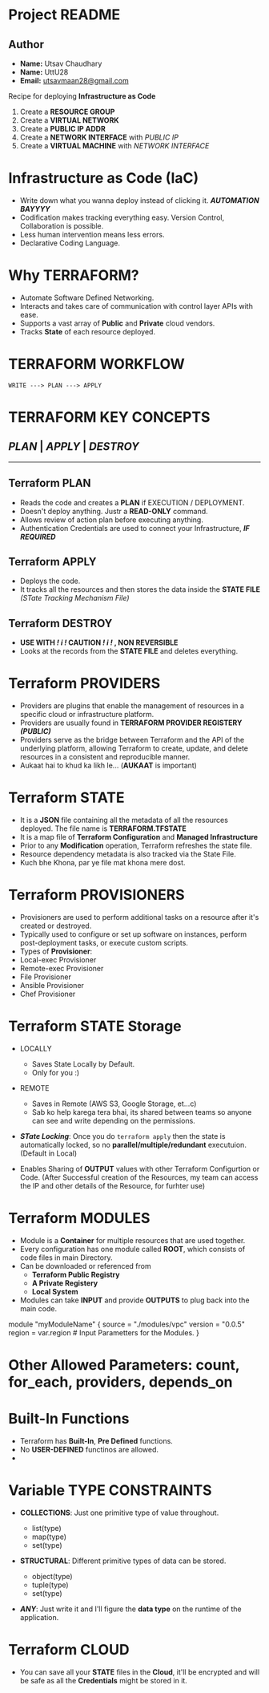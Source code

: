 # Project README

## Author
- **Name:** Utsav Chaudhary
- **Name:** UttU28
- **Email:** [utsavmaan28@gmail.com](mailto:utsavmaan28@gmail.com)

Recipe for deploying **Infrastructure as Code**
1. Create a **RESOURCE GROUP**
2. Create a **VIRTUAL NETWORK**
3. Create a **PUBLIC IP ADDR**
4. Create a **NETWORK INTERFACE** with *PUBLIC IP*
5. Create a **VIRTUAL MACHINE** with *NETWORK INTERFACE*

# **Infrastructure as Code (IaC)**
* Write down what you wanna deploy instead of clicking it. ***AUTOMATION BAYYYY***
* Codification makes tracking everything easy. Version Control, Collaboration is possible.
* Less human intervention means less errors.
* Declarative Coding Language.

# **Why TERRAFORM?**
* Automate Software Defined Networking.
* Interacts and takes care of communication with control layer APIs with ease.
* Supports a vast array of **Public** and **Private** cloud vendors.
* Tracks **State** of each resource deployed.

# **TERRAFORM WORKFLOW**

```
WRITE ---> PLAN ---> APPLY
```

# **TERRAFORM KEY CONCEPTS**
## ***PLAN*** **|** ***APPLY*** **|** ***DESTROY***
---

## **Terraform PLAN**
* Reads the code and creates a **PLAN** if EXECUTION / DEPLOYMENT.
* Doesn't deploy anything. Justr a **READ-ONLY** command.
* Allows review of action plan before executing anything.
* Authentication Credentials are used to connect your Infrastructure, ***IF REQUIRED***

## **Terraform APPLY**
* Deploys the code.
* It tracks all the resources and then stores the data inside the **STATE FILE** *(STate Tracking Mechanism File)*

## **Terraform DESTROY**
* **USE WITH *! i !* CAUTION *! i !* , NON REVERSIBLE**
* Looks at the records from the **STATE FILE** and deletes everything.

# **Terraform PROVIDERS**
*  Providers are plugins that enable the management of resources in a specific cloud or infrastructure platform.
*  Providers are usually found in **TERRAFORM PROVIDER REGISTERY** ***(PUBLIC)***
*  Providers serve as the bridge between Terraform and the API of the underlying platform, allowing Terraform to create, update, and delete resources in a consistent and reproducible manner.
*  Aukaat hai to khud ka likh le... (**AUKAAT** is important)

# **Terraform STATE**
*  It is a **JSON** file containing all the metadata of all the resources deployed. The file name is **TERRAFORM.TFSTATE**
*  It is a map file of **Terraform Configuration** and **Managed Infrastructure**
*  Prior to any **Modification** operation, Terraform refreshes the state file.
*  Resource dependency metadata is also tracked via the State File.
*  Kuch bhe Khona, par ye file mat khona mere dost.

# **Terraform PROVISIONERS**
*  Provisioners are used to perform additional tasks on a resource after it's created or destroyed.
*  Typically used to configure or set up software on instances, perform post-deployment tasks, or execute custom scripts.
* Types of **Provisioner**:
 * Local-exec Provisioner
 * Remote-exec Provisioner
 * File Provisioner
 * Ansible Provisioner
 * Chef Provisioner

# **Terraform STATE Storage**

*  LOCALLY
    *  Saves State Locally by Default.
    *  Only for you :)
*  REMOTE
    *  Saves in Remote (AWS S3, Google Storage, et...c)
    *  Sab ko help karega tera bhai, its shared between teams so anyone can see and write depending on the permissions.

*  ***STate Locking***: Once you do ```terraform apply``` then the state is automatically locked, so no **parallel/multiple/redundant** executuion. (Default in Local)
*  Enables Sharing of **OUTPUT** values with other Terraform Configurtion or Code. (After Successful creation of the Resources, my team can access the IP and other details of the Resource, for furhter use)

# **Terraform MODULES**
*  Module is a **Container** for multiple resources that are used together.
*  Every configuration has one module called **ROOT**, which consists of code files in main Directory.
*  Can be downloaded or referenced from
    * **Terraform Public Registry**
    * **A Private Registery**
    * **Local System**
*  Modules can take **INPUT** and provide **OUTPUTS** to plug back into the main code.


module "myModuleName" {
    source = "./modules/vpc"
    version = "0.0.5"
    region = var.region             # Input Parametters for the Modules.
}

# Other Allowed Parameters: count, for_each, providers, depends_on

# **Built-In Functions**
*  Terraform has **Built-In**, **Pre Defined** functions.
*  No **USER-DEFINED** functinos are allowed.
*

# **Variable TYPE CONSTRAINTS**
*  **COLLECTIONS**: Just one primitive type of value throughout.
    *  list(type)
    *  map(type)
    *  set(type)

*  **STRUCTURAL**: Different primitive types of data can be stored.
    *  object(type)
    *  tuple(type)
    *  set(type)

*  ***ANY***: Just write it and I'll figure the **data type** on the runtime of the application.

# **Terraform CLOUD**
*   You can save all your **STATE** files in the **Cloud**, it'll be encrypted and will be safe as all the **Credentials** might be stored in it.
